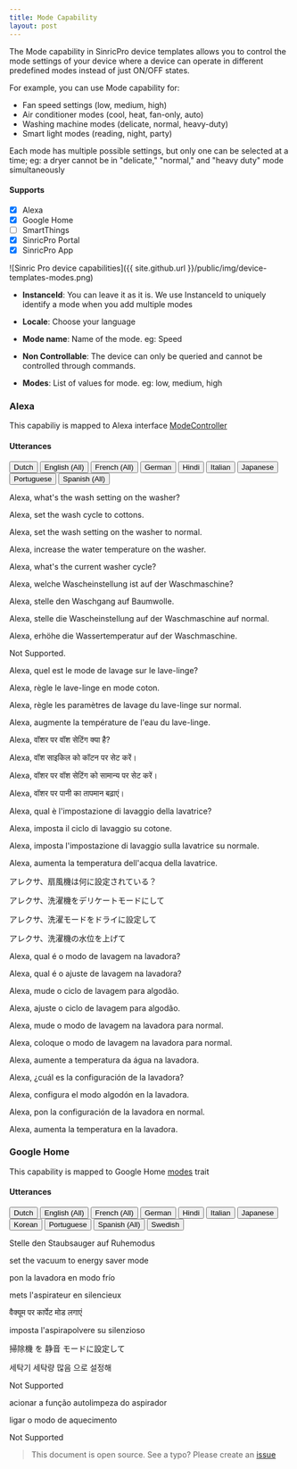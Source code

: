 ```yaml
---
title: Mode Capability
layout: post
---
```


The Mode capability in SinricPro device templates allows you to control the mode settings of your device where a device can operate in different predefined modes instead of just ON/OFF states. 

For example, you can use Mode capability for:

- Fan speed settings (low, medium, high)
- Air conditioner modes (cool, heat, fan-only, auto)
- Washing machine modes (delicate, normal, heavy-duty)
- Smart light modes (reading, night, party)

Each mode has multiple possible settings, but only one can be selected at a time; eg: a dryer cannot be in "delicate," "normal," and "heavy duty" mode simultaneously

#### Supports
 - [x]  Alexa
 - [x]  Google Home
 - [ ]  SmartThings
 - [x]  SinricPro Portal
 - [x]  SinricPro App

![Sinric Pro device capabilities]({{ site.github.url }}/public/img/device-templates-modes.png)

* **InstanceId**: You can leave it as it is. We use InstanceId to uniquely identify a mode when you add multiple modes

* **Locale**: Choose your language 

* **Mode name**: Name of the mode. eg: Speed

* **Non Controllable**: The device can only be queried and cannot be controlled through commands.

* **Modes**: List of values for mode. eg: low, medium, high

### Alexa 

This capabiliy is mapped to Alexa interface [ModeController](https://developer.amazon.com/en-US/docs/alexa/device-apis/alexa-modecontroller.html)

#### Utterances

<!-- Alexa Language Tabs -->
<div class="tab">
  <button class="tablinks active" onclick="openLanguage(event, 'alexa-nl-NL')">Dutch</button>
  <button class="tablinks" onclick="openLanguage(event, 'alexa-en-US')">English (All)</button>
  <button class="tablinks" onclick="openLanguage(event, 'alexa-fr-FR')">French (All)</button>
  <button class="tablinks" onclick="openLanguage(event, 'alexa-de-DE')">German</button>  
  <button class="tablinks" onclick="openLanguage(event, 'alexa-hi-IN')">Hindi</button>
  <button class="tablinks" onclick="openLanguage(event, 'alexa-it-IT')">Italian</button>  
  <button class="tablinks" onclick="openLanguage(event, 'alexa-ja-JP')">Japanese</button>
  <button class="tablinks" onclick="openLanguage(event, 'alexa-pt-BR')">Portuguese</button>
  <button class="tablinks" onclick="openLanguage(event, 'alexa-es-ES')">Spanish (All)</button>
</div>

<div id="alexa-en-US" class="tabcontent"> 
    <p>Alexa, what's the wash setting on the washer?</p>
    <p>Alexa, set the wash cycle to cottons.</p>
    <p>Alexa, set the wash setting on the washer to normal.</p>
    <p>Alexa, increase the water temperature on the washer.</p>
    <p>Alexa, what's the current washer cycle?</p>
</div>

<div id="alexa-de-DE" class="tabcontent"> 
    <p>Alexa, welche Wascheinstellung ist auf der Waschmaschine?</p>
    <p>Alexa, stelle den Waschgang auf Baumwolle.</p>
    <p>Alexa, stelle die Wascheinstellung auf der Waschmaschine auf normal.</p>
    <p>Alexa, erhöhe die Wassertemperatur auf der Waschmaschine.</p>
</div>

<div id="alexa-nl-NL" class="tabcontent" style="display: block;"> 
    <p>Not Supported.</p>
</div>

<div id="alexa-fr-FR" class="tabcontent"> 
    <p>Alexa, quel est le mode de lavage sur le lave-linge?</p>
    <p>Alexa, règle le lave-linge en mode coton.</p>
    <p>Alexa, règle les paramètres de lavage du lave-linge sur normal.</p>
    <p>Alexa, augmente la température de l'eau du lave-linge.</p>
</div>

<div id="alexa-hi-IN" class="tabcontent"> 
    <p>Alexa, वॉशर पर वॉश सेटिंग क्या है?</p>
    <p>Alexa, वॉश साइकिल को कॉटन पर सेट करें।</p>
    <p>Alexa, वॉशर पर वॉश सेटिंग को सामान्य पर सेट करें।</p>
    <p>Alexa, वॉशर पर पानी का तापमान बढ़ाएं।</p>
</div>

<div id="alexa-it-IT" class="tabcontent"> 
    <p>Alexa, qual è l'impostazione di lavaggio della lavatrice?</p>
    <p>Alexa, imposta il ciclo di lavaggio su cotone.</p>
    <p>Alexa, imposta l'impostazione di lavaggio sulla lavatrice su normale.</p>
    <p>Alexa, aumenta la temperatura dell'acqua della lavatrice.</p>
</div>

<div id="alexa-ja-JP" class="tabcontent"> 
    <p>アレクサ、扇風機は何に設定されている？</p>
    <p>アレクサ、洗濯機をデリケートモードにして</p>
    <p>アレクサ、洗濯モードをドライに設定して</p>
    <p>アレクサ、洗濯機の水位を上げて</p>
</div>

<div id="alexa-pt-BR" class="tabcontent"> 
    <p>Alexa, qual é o modo de lavagem na lavadora?</p>
    <p>Alexa, qual é o ajuste de lavagem na lavadora?</p>
    <p>Alexa, mude o ciclo de lavagem para algodão.</p>
    <p>Alexa, ajuste o ciclo de lavagem para algodão.</p>
    <p>Alexa, mude o modo de lavagem na lavadora para normal.</p>
    <p>Alexa, coloque o modo de lavagem na lavadora para normal.</p>
    <p>Alexa, aumente a temperatura da água na lavadora.</p>
</div>

<div id="alexa-es-ES" class="tabcontent"> 
    <p>Alexa, ¿cuál es la configuración de la lavadora?</p>
    <p>Alexa, configura el modo algodón en la lavadora.</p>
    <p>Alexa, pon la configuración de la lavadora en normal.</p>
    <p>Alexa, aumenta la temperatura en la lavadora.</p>
</div>

### Google Home

This capability is mapped to Google Home [modes](https://developers.home.google.com/cloud-to-cloud/traits/modes) trait

#### Utterances

<!-- Google Home Language Tabs -->
<div class="tab">
  <button class="tablinks active" onclick="openLanguage(event, 'gh-nl-NL')">Dutch</button>
  <button class="tablinks" onclick="openLanguage(event, 'gh-en-US')">English (All)</button>
  <button class="tablinks" onclick="openLanguage(event, 'gh-fr-FR')">French (All)</button>
  <button class="tablinks" onclick="openLanguage(event, 'gh-de-DE')">German</button>  
  <button class="tablinks" onclick="openLanguage(event, 'gh-hi-IN')">Hindi</button>
  <button class="tablinks" onclick="openLanguage(event, 'gh-it-IT')">Italian</button>
  <button class="tablinks" onclick="openLanguage(event, 'gh-ja-JP')">Japanese</button>
  <button class="tablinks" onclick="openLanguage(event, 'gh-ko-KR')">Korean</button>
  <button class="tablinks" onclick="openLanguage(event, 'gh-pt-BR')">Portuguese</button>
  <button class="tablinks" onclick="openLanguage(event, 'gh-es-ES')">Spanish (All)</button>
  <button class="tablinks" onclick="openLanguage(event, 'gh-sv-SE')">Swedish</button>
</div>

<div id="gh-de-DE" class="tabcontent"> 
    <p>Stelle den Staubsauger auf Ruhemodus</p>
</div>

<div id="gh-en-US" class="tabcontent">
    <p>set the vacuum to energy saver mode</p>  
</div>

<div id="gh-es-ES" class="tabcontent">
    <p>pon la lavadora en modo frío</p>
</div>

<div id="gh-fr-FR" class="tabcontent">
    <p>mets l'aspirateur en silencieux</p>
</div>

<div id="gh-hi-IN" class="tabcontent">
    <p>वैक्यूम पर कार्पेट मोड लगाएं</p>
</div>

<div id="gh-it-IT" class="tabcontent">
    <p>imposta l'aspirapolvere su silenzioso</p>
</div>

<div id="gh-ja-JP" class="tabcontent">
    <p>掃除機 を 静音 モードに設定して</p>
</div>

<div id="gh-ko-KR" class="tabcontent">
    <p>세탁기 세탁량 많음 으로 설정해</p>
</div>

<div id="gh-nl-NL" class="tabcontent" style="display: block;">
    <p>Not Supported</p>
</div>

<div id="gh-pt-BR" class="tabcontent">
    <p>acionar a função autolimpeza do aspirador
    <p>ligar o modo de aquecimento</p>
</div>

<div id="gh-sv-SE" class="tabcontent">
    <p>Not Supported</p>
</div>

 
 > This document is open source. See a typo? Please create an [issue](https://github.com/sinricpro/help-docs)